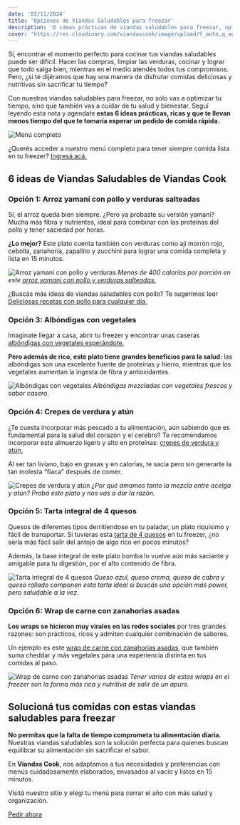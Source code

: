 ```yaml
---
date: '01/11/2024'
title: 'Opciones de Viandas Saludables para freezar'
description: '6 ideas prácticas de viandas saludables para freezar, optimizá tu tiempo y tené siempre tus comidas listas.'
cover: 'https://res.cloudinary.com/viandascook/image/upload/f_auto,q_auto/v1/blog/mkkwjw4dyve7azflizcu'
---
```


<p>
    Sí, encontrar el momento perfecto para cocinar tus viandas saludables puede ser difícil. Hacer las compras, limpiar las verduras, cocinar y lograr que todo salga bien, mientras en el medio atendés todos tus compromisos. Pero, ¿si te dijéramos que hay una manera de disfrutar comidas deliciosas y nutritivas sin sacrificar tu tiempo?
</p>
<p>
    Con nuestras viandas saludables para freezar, no solo vas a optimizar tu tiempo, sino que también vas a cuidar de tu salud y bienestar. Seguí leyendo esta nota y agendate <strong>estas 6 ideas prácticas, ricas y que te llevan menos tiempo del que te tomaría esperar un pedido de comida rápida.</strong>
</p>
<div>
    <div>
        <img src="https://res.cloudinary.com/viandascook/image/upload/f_auto,q_auto/v1/blog/e5uyjclfoaxzrr8ubrhq" alt="Menú completo">
        <p>
            ¿Querés acceder a nuestro menú completo para tener siempre comida lista en tu freezer? <a href="https://www.viandascook.com/menu">Ingresá acá.</a>
        </p>
    </div>
</div>

<h2>6 ideas de Viandas Saludables de Viandas Cook</h2>

<h3>Opción 1: Arroz yamaní con pollo y verduras salteadas</h3>
<p>
    Sí, el arroz queda bien siempre. ¿Pero ya probaste su versión yamaní? Mucha más fibra y nutrientes, ideal para combinar con las proteínas del pollo y tener saciedad por horas.
</p>
<p>
    <strong>¿Lo mejor?</strong> Este plato cuenta también con verduras como ají morrón rojo, cebolla, zanahoria, zapallito y zucchini para lograr una comida completa y lista en 15 minutos.
</p>
<div>
    <img src="https://res.cloudinary.com/viandascook/image/upload/f_auto,q_auto/mpjbpxunukum7puz7w4f" alt="Arroz yamaní con pollo y verduras">
    <em>Menos de 400 calorías por porción en este <a href="https://www.viandascook.com/plato/arroz-yamani-con-pollo-y-verduras-salteadas">arroz yamani con pollo y verduras salteadas.</a></em>
</div>
<p>
    ¿Buscás más ideas de viandas saludables con pollo? Te sugerimos leer <a href="https://www.viandascook.com/blog/deliciosas-recetas-con-pollo-para-cualquier-dia">Deliciosas recetas con pollo para cualquier día.</a>
</p>

<h3>Opción 3: Albóndigas con vegetales</h3>
<p>
    Imaginate llegar a casa, abrir tu freezer y encontrar unas caseras <a href="https://www.viandascook.com/plato/albondigas-con-vegetales">albóndigas con vegetales esperándote.</a>
</p>
<p>
    <strong>Pero además de rico, este plato tiene grandes beneficios para la salud:</strong> las albóndigas son una excelente fuente de proteínas y hierro, mientras que los vegetales aumentan la ingesta de fibra y antioxidantes.
</p>
<div>
    <img src="https://res.cloudinary.com/viandascook/image/upload/f_auto,q_auto/ptezjt05bsfji8zfbaj5" alt="Albóndigas con vegetales">
    <em>Albóndigas mezcladas con vegetales frescos y sabor casero.</em>
</div>

<h3>Opción 4: Crepes de verdura y atún</h3>
<p>
    ¿Te cuesta incorporar más pescado a tu alimentación, aún sabiendo que es fundamental para la salud del corazón y el cerebro? Te recomendamos incorporar este almuerzo ligero y alto en proteínas: <a href="https://www.viandascook.com/plato/crepes-de-verdura-y-atun">crepes de verdura y atún.</a>
</p>
<p>
    Al ser tan liviano, bajo en grasas y en calorías, te sacia pero sin generarte la tan molesta “fiaca” después de comer.
</p>
<div>
    <img src="https://res.cloudinary.com/viandascook/image/upload/f_auto,q_auto/anzu62ftjy0tv1pqgfto" alt="Crepes de verdura y atún">
    <em>¿Por qué amamos tanto la mezcla entre acelga y atún? Probá este plato y nos vas a dar la razón.</em>
</div>

<h3>Opción 5: Tarta integral de 4 quesos</h3>
<p>
    Quesos de diferentes tipos derritíendose en tu paladar, un plato riquísimo y fácil de transportar. Si tuvieras esta <a href="https://www.viandascook.com/plato/tarta-integral-de-4-quesos">tarta de 4 quesos</a> en tu freezer, ¿no sería más fácil salir del antojo de algo rico en pocos minutos?
</p>
<p>
    Además, la base integral de este plato bomba lo vuelve aún más saciante y amigable para tu digestión, por el alto contenido de fibra.
</p>
<div>
    <img src="https://res.cloudinary.com/viandascook/image/upload/f_auto,q_auto/bwygjudyyicvu4zaqpfp" alt="Tarta integral de 4 quesos">
    <em>Queso azul, queso crema, queso de cabra y queso rallado componen esta tarta ideal si buscás una opción más power, pero saludable a la vez.</em>
</div>

<h3>Opción 6: Wrap de carne con zanahorias asadas</h3>
<p>
    <strong>Los wraps se hicieron muy virales en las redes sociales</strong> por tres grandes razones: son prácticos, ricos y admiten cualquier combinación de sabores.
</p>
<p>
    Un ejemplo es este <a href="https://www.viandascook.com/plato/wrap-de-carne-con-zanahorias-asadas">wrap de carne con zanahorias asadas</a>, que también suma cheddar y más vegetales para una experiencia distinta en tus comidas al paso.
</p>
<div>
    <img src="https://res.cloudinary.com/viandascook/image/upload/f_auto,q_auto/wjvfedjommwd84hqmogj" alt="Wrap de carne con zanahorias asadas">
    <em>Tener varios de estos wraps en el freezer son la forma más rica y nutritiva de salir de un apuro.</em>
</div>

<h2>Solucioná tus comidas con estas viandas saludables para freezar</h2>
<p>
    <strong>No permitas que la falta de tiempo comprometa tu alimentación diaria.</strong> Nuestras viandas saludables son la solución perfecta para quienes buscan equilibrar su alimentación sin sacrificar el sabor.
</p>
<p>
    En <strong>Viandas Cook</strong>, nos adaptamos a tus necesidades y preferencias con menús cuidadosamente elaborados, envasados al vacío y listos en 15 minutos.
</p>
<p>
    Visitá nuestro sitio y elegí tu menú para cerrar el año con más salud y organización.
</p>
<p>
    <a href="https://www.viandascook.com/menu">Pedir ahora</a>
</p>
